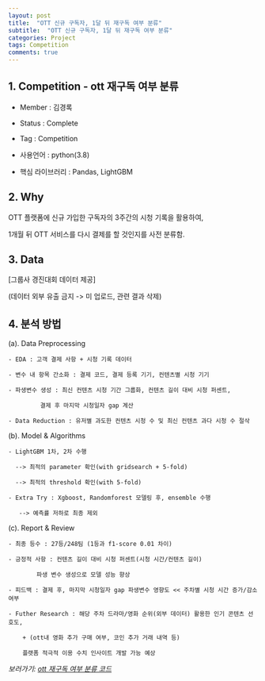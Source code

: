 ```yaml
---
layout: post
title:  "OTT 신규 구독자, 1달 뒤 재구독 여부 분류"
subtitle:  "OTT 신규 구독자, 1달 뒤 재구독 여부 분류"
categories: Project
tags: Competition
comments: true
---
```


## 1. Competition - ott 재구독 여부 분류

  - Member : 김경록

  - Status : Complete
  
  - Tag : Competition

  - 사용언어 : python(3.8)
  
  - 핵심 라이브러리 : Pandas, LightGBM

## 2. Why

OTT 플랫폼에 신규 가입한 구독자의 3주간의 시청 기록을 활용하여, 

1개월 뒤 OTT 서비스를 다시 결제를 할 것인지를 사전 분류함.

## 3. Data

[그룹사 경진대회 데이터 제공] 

(데이터 외부 유출 금지 -> 미 업로드, 관련 결과 삭제)

## 4. 분석 방법

(a). Data Preprocessing 

	- EDA : 고객 결제 사항 + 시청 기록 데이터

	- 변수 내 항목 간소화 : 결제 코드, 결제 등록 기기, 컨텐츠별 시청 기기

	- 파생변수 생성 : 최신 컨텐츠 시청 기간 그룹화, 컨텐츠 길이 대비 시청 퍼센트, 
	
	  		 결제 후 마지막 시청일자 gap 계산

	- Data Reduction : 유저별 과도한 컨텐츠 시청 수 및 최신 컨텐츠 과다 시청 수 절삭

(b). Model & Algorithms

	- LightGBM 1차, 2차 수행 
	
	  --> 최적의 parameter 확인(with gridsearch + 5-fold) 
	  
	  --> 최적의 threshold 확인(with 5-fold)

	- Extra Try : Xgboost, Randomforest 모델링 후, ensemble 수행 
	
	   --> 예측률 저하로 최종 제외

(c). Report & Review

	- 최종 등수 : 27등/248팀 (1등과 f1-score 0.01 차이)

	- 긍정적 사항 : 컨텐츠 길이 대비 시청 퍼센트(시청 시간/컨텐츠 길이) 
	
			파생 변수 생성으로 모델 성능 향상

	- 피드백 : 결제 후, 마지막 시청일자 gap 파생변수 영향도 << 주차별 시청 시간 증가/감소 여부

	- Futher Research : 해당 주차 드라마/영화 순위(외부 데이터) 활용한 인기 콘텐츠 선호도,

		+ (ott내 영화 추가 구매 여부, 코인 추가 거래 내역 등) 
	
		플랫폼 적극적 이용 수치 인사이트 개발 가능 예상
		
*보러가기: [ott 재구독 여부 분류 코드](https://github.com/bluemumin/ott_subscription_exit_rate/blob/main/ott_%EC%9E%AC%EA%B5%AC%EB%8F%85%EC%97%AC%EB%B6%80_%EB%B6%84%EB%A5%98.ipynb)*